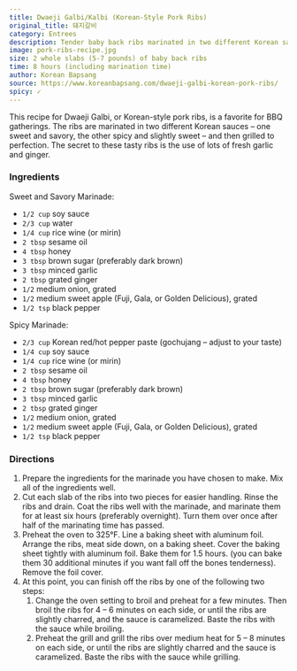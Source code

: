 ```yaml
---
title: Dwaeji Galbi/Kalbi (Korean-Style Pork Ribs)
original_title: 돼지갈비
category: Entrees
description: Tender baby back ribs marinated in two different Korean sauces – one sweet and savory, the other spicy and slightly sweet – and then grilled to perfection.
image: pork-ribs-recipe.jpg
size: 2 whole slabs (5-7 pounds) of baby back ribs
time: 8 hours (including marination time)
author: Korean Bapsang
source: https://www.koreanbapsang.com/dwaeji-galbi-korean-pork-ribs/
spicy: ✓
---
```


This recipe for Dwaeji Galbi, or Korean-style pork ribs, is a favorite for BBQ gatherings. The ribs are marinated in two different Korean sauces – one sweet and savory, the other spicy and slightly sweet – and then grilled to perfection. The secret to these tasty ribs is the use of lots of fresh garlic and ginger.

### Ingredients

Sweet and Savory Marinade:
* `1/2 cup` soy sauce
* `2/3 cup` water
* `1/4 cup` rice wine (or mirin)
* `2 tbsp` sesame oil
* `4 tbsp` honey
* `3 tbsp` brown sugar (preferably dark brown)
* `3 tbsp` minced garlic
* `2 tbsp` grated ginger
* `1/2` medium onion, grated
* `1/2` medium sweet apple (Fuji, Gala, or Golden Delicious), grated
* `1/2 tsp` black pepper

Spicy Marinade:
* `2/3 cup` Korean red/hot pepper paste (gochujang – adjust to your taste)
* `1/4 cup` soy sauce
* `1/4 cup` rice wine (or mirin)
* `2 tbsp` sesame oil
* `4 tbsp` honey
* `2 tbsp` brown sugar (preferably dark brown)
* `3 tbsp` minced garlic
* `2 tbsp` grated ginger
* `1/2` medium onion, grated
* `1/2` medium sweet apple (Fuji, Gala, or Golden Delicious), grated
* `1/2 tsp` black pepper

### Directions

1. Prepare the ingredients for the marinade you have chosen to make. Mix all of the ingredients well.
2. Cut each slab of the ribs into two pieces for easier handling. Rinse the ribs and drain. Coat the ribs well with the marinade, and marinate them for at least six hours (preferably overnight). Turn them over once after half of the marinating time has passed.
3. Preheat the oven to 325°F. Line a baking sheet with aluminum foil. Arrange the ribs, meat side down, on a baking sheet. Cover the baking sheet tightly with aluminum foil. Bake them for 1.5 hours. (you can bake them 30 additional minutes if you want fall off the bones tenderness). Remove the foil cover.
4. At this point, you can finish off the ribs by one of the following two steps:
   1. Change the oven setting to broil and preheat for a few minutes. Then broil the ribs for 4 – 6 minutes on each side, or until the ribs are slightly charred, and the sauce is caramelized. Baste the ribs with the sauce while broiling.
   2. Preheat the grill and grill the ribs over medium heat for 5 – 8 minutes on each side, or until the ribs are slightly charred and the sauce is caramelized. Baste the ribs with the sauce while grilling.